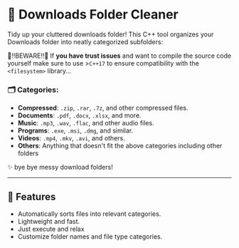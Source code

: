 # 📂 Downloads Folder Cleaner
Tidy up your cluttered downloads folder! This C++ tool organizes your Downloads folder into neatly categorized subfolders:

🚨‼️BEWARE‼️🚨
If **you have trust issues** and want to compile the source code yourself make sure to use >`C++17` to ensure compatibility with the `<filesystem>` library...


### 🗂 Categories:
- **Compressed**: `.zip`, `.rar`, `.7z`, and other compressed files.  
- **Documents**: `.pdf`, `.docx`, `.xlsx`, and more.  
- **Music**: `.mp3`, `.wav`, `.flac`, and other audio files.  
- **Programs**: `.exe`, `.msi`, `.dmg`, and similar.  
- **Videos**: `.mp4`, `.mkv`, `.avi`, and others.  
- **Others**: Anything that doesn't fit the above categories including other folders 

✨ bye bye messy download folders!  

---

## 🚀 Features
- Automatically sorts files into relevant categories.  
- Lightweight and fast.  
- Just execute and relax  
- Customize folder names and file type categories.  


